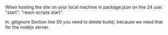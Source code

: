 When hosting the site on your local machine in package.json on line 24 use:
"start": "react-scripts start".

In .gitignore Section line 50 you need to delete build/, because we need that for the nodejs server.   